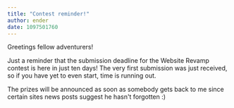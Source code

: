 ```yaml
---
title: "Contest reminder!"
author: ender
date: 1097501760
---
```


Greetings fellow adventurers!

Just a reminder that the submission deadline for the Website Revamp contest is here in just ten days! The very first submission was just received, so if you have yet to even start, time is running out.

The prizes will be announced as soon as somebody gets back to me since certain sites news posts suggest he hasn't forgotten :)
